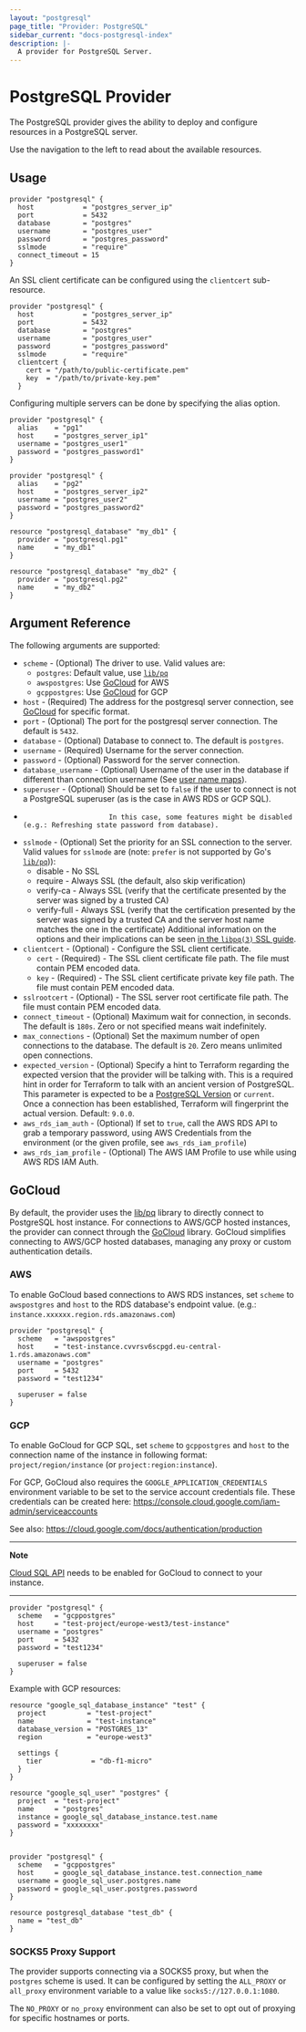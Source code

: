 ```yaml
---
layout: "postgresql"
page_title: "Provider: PostgreSQL"
sidebar_current: "docs-postgresql-index"
description: |-
  A provider for PostgreSQL Server.
---
```


# PostgreSQL Provider

The PostgreSQL provider gives the ability to deploy and configure resources in a PostgreSQL server.

Use the navigation to the left to read about the available resources.

## Usage

```hcl
provider "postgresql" {
  host            = "postgres_server_ip"
  port            = 5432
  database        = "postgres"
  username        = "postgres_user"
  password        = "postgres_password"
  sslmode         = "require"
  connect_timeout = 15
}
```

An SSL client certificate can be configured using the `clientcert` sub-resource.

``` hcl
provider "postgresql" {
  host            = "postgres_server_ip"
  port            = 5432
  database        = "postgres"
  username        = "postgres_user"
  password        = "postgres_password"
  sslmode         = "require"
  clientcert {
    cert = "/path/to/public-certificate.pem"
    key  = "/path/to/private-key.pem"
  }
```

Configuring multiple servers can be done by specifying the alias option.

```hcl
provider "postgresql" {
  alias    = "pg1"
  host     = "postgres_server_ip1"
  username = "postgres_user1"
  password = "postgres_password1"
}

provider "postgresql" {
  alias    = "pg2"
  host     = "postgres_server_ip2"
  username = "postgres_user2"
  password = "postgres_password2"
}

resource "postgresql_database" "my_db1" {
  provider = "postgresql.pg1"
  name     = "my_db1"
}

resource "postgresql_database" "my_db2" {
  provider = "postgresql.pg2"
  name     = "my_db2"
}
```

## Argument Reference

The following arguments are supported:

* `scheme` - (Optional) The driver to use. Valid values are:
  * `postgres`: Default value, use [`lib/pq`][libpq]
  * `awspostgres`: Use [GoCloud](#gocloud) for AWS
  * `gcppostgres`: Use [GoCloud](#gocloud) for GCP
* `host` - (Required) The address for the postgresql server connection, see [GoCloud](#gocloud) for specific format.
* `port` - (Optional) The port for the postgresql server connection. The default is `5432`.
* `database` - (Optional) Database to connect to. The default is `postgres`.
* `username` - (Required) Username for the server connection.
* `password` - (Optional) Password for the server connection.
* `database_username` - (Optional) Username of the user in the database if different than connection username (See [user name maps](https://www.postgresql.org/docs/current/auth-username-maps.html)).
* `superuser` - (Optional) Should be set to `false` if the user to connect is not a PostgreSQL superuser (as is the case in AWS RDS or GCP SQL).
*                          In this case, some features might be disabled (e.g.: Refreshing state password from database).
* `sslmode` - (Optional) Set the priority for an SSL connection to the server.
  Valid values for `sslmode` are (note: `prefer` is not supported by Go's
  [`lib/pq`][libpq])):
    * disable - No SSL
    * require - Always SSL (the default, also skip verification)
    * verify-ca - Always SSL (verify that the certificate presented by the server was signed by a trusted CA)
    * verify-full - Always SSL (verify that the certification presented by the server was signed by a trusted CA and the server host name matches the one in the certificate)
  Additional information on the options and their implications can be seen
  [in the `libpq(3)` SSL guide](http://www.postgresql.org/docs/current/static/libpq-ssl.html#LIBPQ-SSL-PROTECTION).
* `clientcert` - (Optional) - Configure the SSL client certificate.
  * `cert` - (Required) - The SSL client certificate file path. The file must contain PEM encoded data.
  * `key` - (Required) - The SSL client certificate private key file path. The file must contain PEM encoded data.
* `sslrootcert` - (Optional) - The SSL server root certificate file path. The file must contain PEM encoded data.
* `connect_timeout` - (Optional) Maximum wait for connection, in seconds. The
  default is `180s`.  Zero or not specified means wait indefinitely.
* `max_connections` - (Optional) Set the maximum number of open connections to
  the database. The default is `20`.  Zero means unlimited open connections.
* `expected_version` - (Optional) Specify a hint to Terraform regarding the
  expected version that the provider will be talking with.  This is a required
  hint in order for Terraform to talk with an ancient version of PostgreSQL.
  This parameter is expected to be a [PostgreSQL
  Version](https://www.postgresql.org/support/versioning/) or `current`.  Once a
  connection has been established, Terraform will fingerprint the actual
  version.  Default: `9.0.0`.
* `aws_rds_iam_auth` - (Optional) If set to `true`, call the AWS RDS API to grab a temporary password, using AWS Credentials
  from the environment (or the given profile, see `aws_rds_iam_profile`)
* `aws_rds_iam_profile` - (Optional) The AWS IAM Profile to use while using AWS RDS IAM Auth.

## GoCloud

By default, the provider uses the [lib/pq][libpq] library to directly connect to PostgreSQL host instance. For connections to AWS/GCP hosted instances, the provider can connect through the [GoCloud](https://gocloud.dev/howto/sql/) library. GoCloud simplifies connecting to AWS/GCP hosted databases, managing any proxy or custom authentication details.

### AWS

To enable GoCloud based connections to AWS RDS instances, set `scheme` to `awspostgres` and `host` to the RDS database's endpoint value.
(e.g.: `instance.xxxxxx.region.rds.amazonaws.com`)

```hcl
provider "postgresql" {
  scheme   = "awspostgres"
  host     = "test-instance.cvvrsv6scpgd.eu-central-1.rds.amazonaws.com"
  username = "postgres"
  port     = 5432
  password = "test1234"

  superuser = false
}
```

### GCP

To enable GoCloud for GCP SQL, set `scheme` to `gcppostgres` and `host` to the connection name of the instance in following format: `project/region/instance` (or `project:region:instance`).

For GCP, GoCloud also requires the `GOOGLE_APPLICATION_CREDENTIALS` environment variable to be set to the service account credentials file.
These credentials can be created here: https://console.cloud.google.com/iam-admin/serviceaccounts

See also: https://cloud.google.com/docs/authentication/production

---
**Note**

[Cloud SQL API](https://console.developers.google.com/apis/api/sqladmin.googleapis.com/overview) needs to be enabled for GoCloud to connect to your instance.

---

```hcl
provider "postgresql" {
  scheme   = "gcppostgres"
  host     = "test-project/europe-west3/test-instance"
  username = "postgres"
  port     = 5432
  password = "test1234"

  superuser = false
}
```

Example with GCP resources:

```hcl
resource "google_sql_database_instance" "test" {
  project          = "test-project"
  name             = "test-instance"
  database_version = "POSTGRES_13"
  region           = "europe-west3"

  settings {
    tier            = "db-f1-micro"
  }
}

resource "google_sql_user" "postgres" {
  project  = "test-project"
  name     = "postgres"
  instance = google_sql_database_instance.test.name
  password = "xxxxxxxx"
}


provider "postgresql" {
  scheme   = "gcppostgres"
  host     = google_sql_database_instance.test.connection_name
  username = google_sql_user.postgres.name
  password = google_sql_user.postgres.password
}

resource postgresql_database "test_db" {
  name = "test_db"
}
```

### SOCKS5 Proxy Support

The provider supports connecting via a SOCKS5 proxy, but when the `postgres` scheme is used. It can be configured by setting the `ALL_PROXY` or `all_proxy` environment variable to a value like `socks5://127.0.0.1:1080`.

The `NO_PROXY` or `no_proxy` environment can also be set to opt out of proxying for specific hostnames or ports.

[libpq]: https://pkg.go.dev/github.com/lib/pq
